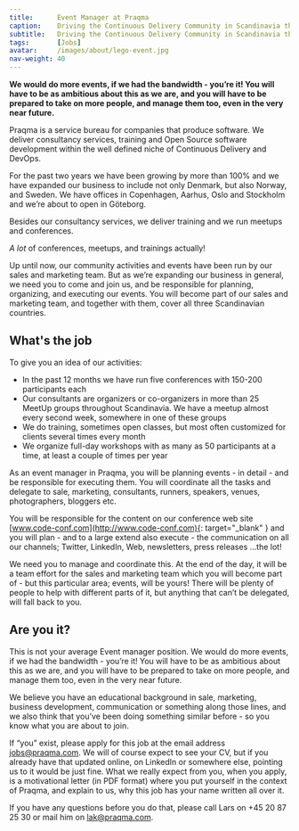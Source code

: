 ```yaml
---
title:      Event Manager at Praqma
caption:    Driving the Continuous Delivery Community in Scandinavia through Events and meetups
subtitle:   Driving the Continuous Delivery Community in Scandinavia through Events and meetups
tags:       [Jobs]
avatar:     /images/about/lego-event.jpg
nav-weight: 40
---
```


__We would do more events, if we had the bandwidth - you’re it! You will have to be as ambitious about this as we are, and you will have to be prepared to take on more people, and manage them too, even in the very near future.__


<!--break-->

Praqma is a service bureau for companies that produce software. We deliver consultancy services, training and Open Source software development within the well defined niche of Continuous Delivery and DevOps.

For the past two years we have been growing by more than 100% and we have expanded our business to include not only Denmark, but also Norway, and Sweden. We have offices in Copenhagen, Aarhus, Oslo and Stockholm and we’re about to open in Göteborg.

Besides our consultancy services, we deliver training and we run meetups and conferences.

_A lot_ of conferences, meetups, and trainings actually!

Up until now, our community activities and events have been run by our sales and marketing team. But as we’re expanding our business in general, we need you to come and join us, and be responsible for planning, organizing, and executing our events. You will become part of our sales and marketing team, and together with them, cover all three Scandinavian countries.

## What's the job

To give you an idea of our activities:

* In the past 12 months we have run five conferences with 150-200 participants each
* Our consultants are organizers or co-organizers in more than 25 MeetUp groups throughout Scandinavia. We have a meetup almost every second week, somewhere in one of these groups
* We do training, sometimes open classes, but most often customized for clients several times every month
* We organize full-day workshops with as many as 50 participants at a time, at least a couple of times per year

As an event manager in Praqma, you will be planning events - in detail - and be responsible for executing them. You will coordinate all the tasks and delegate to sale, marketing, consultants, runners, speakers, venues, photographers, bloggers etc.

You will be responsible for the content on our conference web site [www.code-conf.com](http://www.code-conf.com){: target="_blank" } and you will plan - and to a large extend also execute - the communication on all our channels; Twitter, LinkedIn, Web, newsletters, press releases ...the lot!

We need you to manage and coordinate this. At the end of the day, it will be a team effort for the sales and marketing team which you will become part of - but this particular area; events, will be yours! There will be plenty of people to help with different parts of it, but anything that can’t be delegated, will fall back to you.

## Are you it?

This is not your average Event manager position. We would do more events, if we had the bandwidth - you’re it! You will have to be as ambitious about this as we are, and you will have to be prepared to take on more people, and manage them too, even in the very near future.

We believe you have an educational background in sale, marketing, business development, communication or something along those lines, and we also think that you’ve been doing something similar before - so you know what you are about to join.

If “you” exist, please apply for this job at the email address jobs@praqma.com.
We will of course expect to see your CV, but if you already have that updated online, on LinkedIn or somewhere else, pointing us to it would be just fine.
What we really expect from you, when you apply, is a motivational letter (in PDF format) where you put yourself in the context of Praqma, and explain to us, why this job has your name written all over it.

If you have any questions before you do that, please call Lars on +45 20 87 25 30 or mail him on [lak@praqma.com](mailto:lak@praqma.com).
